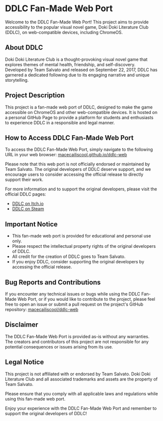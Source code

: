 # DDLC Fan-Made Web Port

Welcome to the DDLC Fan-Made Web Port! This project aims to provide accessibility to the popular visual novel game, Doki Doki Literature Club (DDLC), on web-compatible devices, including ChromeOS.

## About DDLC

Doki Doki Literature Club is a thought-provoking visual novel game that explores themes of mental health, friendship, and self-discovery. Developed by Team Salvato and released on September 22, 2017, DDLC has garnered a dedicated following due to its engaging narrative and unique storytelling.

## Project Description

This project is a fan-made web port of DDLC, designed to make the game accessible on ChromeOS and other web-compatible devices. It is hosted on a personal GitHub Page to provide a platform for students and enthusiasts to experience DDLC in a responsible and legal manner.

## How to Access DDLC Fan-Made Web Port

To access the DDLC Fan-Made Web Port, simply navigate to the following URL in your web browser: [macecailiscool.github.io/ddlc-web](https://macecailiscool.github.io/ddlc-web)

Please note that this web port is not officially endorsed or maintained by Team Salvato. The original developers of DDLC deserve support, and we encourage users to consider accessing the official release to directly support their work.

For more information and to support the original developers, please visit the official DDLC pages:

- [DDLC on Itch.io](https://teamsalvato.itch.io/ddlc)
- [DDLC on Steam](https://store.steampowered.com/app/698780/Doki_Doki_Literature_Club/)

## Important Notice

- This fan-made web port is provided for educational and personal use only.
- Please respect the intellectual property rights of the original developers of DDLC.
- All credit for the creation of DDLC goes to Team Salvato.
- If you enjoy DDLC, consider supporting the original developers by accessing the official release.

## Bug Reports and Contributions

If you encounter any technical issues or bugs while using the DDLC Fan-Made Web Port, or if you would like to contribute to the project, please feel free to open an issue or submit a pull request on the project's GitHub repository: [macecailiscool/ddlc-web](https://github.com/macecailiscool/ddlc-web)

## Disclaimer

The DDLC Fan-Made Web Port is provided as-is without any warranties. The creators and contributors of this project are not responsible for any potential consequences or issues arising from its use.

## Legal Notice

This project is not affiliated with or endorsed by Team Salvato. Doki Doki Literature Club and all associated trademarks and assets are the property of Team Salvato.

Please ensure that you comply with all applicable laws and regulations while using this fan-made web port.

Enjoy your experience with the DDLC Fan-Made Web Port and remember to support the original developers of DDLC!
